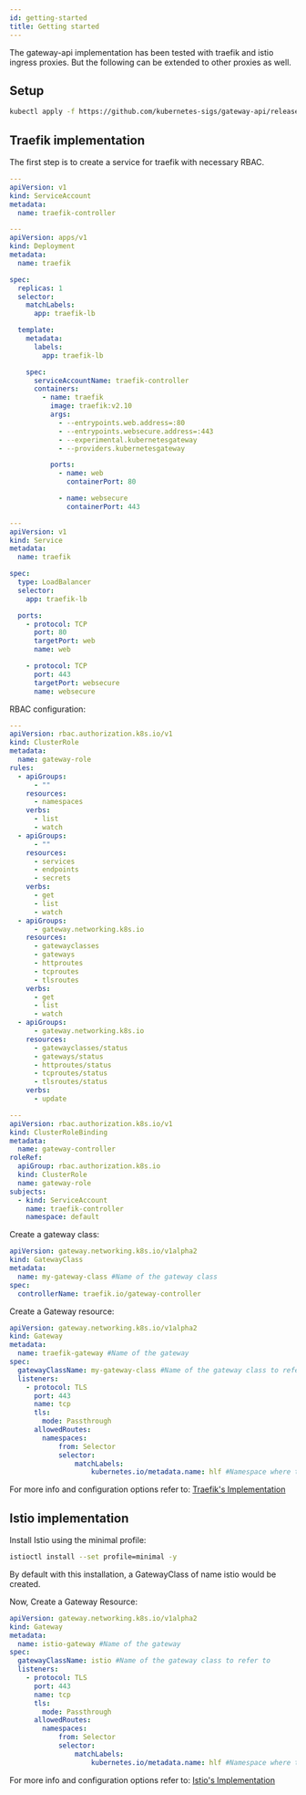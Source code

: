 ```yaml
---
id: getting-started
title: Getting started
---
```



The gateway-api implementation has been tested with traefik and istio ingress proxies. But the following can be extended to other proxies as well.


## Setup

```bash
kubectl apply -f https://github.com/kubernetes-sigs/gateway-api/releases/download/v0.7.0/experimental-install.yaml
```

## Traefik implementation

The first step is to create a service for traefik with necessary RBAC.


```yaml
---
apiVersion: v1
kind: ServiceAccount
metadata:
  name: traefik-controller

---
apiVersion: apps/v1
kind: Deployment
metadata:
  name: traefik

spec:
  replicas: 1
  selector:
    matchLabels:
      app: traefik-lb

  template:
    metadata:
      labels:
        app: traefik-lb

    spec:
      serviceAccountName: traefik-controller
      containers:
        - name: traefik
          image: traefik:v2.10
          args:
            - --entrypoints.web.address=:80
            - --entrypoints.websecure.address=:443
            - --experimental.kubernetesgateway
            - --providers.kubernetesgateway

          ports:
            - name: web
              containerPort: 80

            - name: websecure
              containerPort: 443

---
apiVersion: v1
kind: Service
metadata:
  name: traefik

spec:
  type: LoadBalancer
  selector:
    app: traefik-lb

  ports:
    - protocol: TCP
      port: 80
      targetPort: web
      name: web

    - protocol: TCP
      port: 443
      targetPort: websecure
      name: websecure
```

RBAC configuration:

```yaml
---
apiVersion: rbac.authorization.k8s.io/v1
kind: ClusterRole
metadata:
  name: gateway-role
rules:
  - apiGroups:
      - ""
    resources:
      - namespaces
    verbs:
      - list
      - watch
  - apiGroups:
      - ""
    resources:
      - services
      - endpoints
      - secrets
    verbs:
      - get
      - list
      - watch
  - apiGroups:
      - gateway.networking.k8s.io
    resources:
      - gatewayclasses
      - gateways
      - httproutes
      - tcproutes
      - tlsroutes
    verbs:
      - get
      - list
      - watch
  - apiGroups:
      - gateway.networking.k8s.io
    resources:
      - gatewayclasses/status
      - gateways/status
      - httproutes/status
      - tcproutes/status
      - tlsroutes/status
    verbs:
      - update

---
apiVersion: rbac.authorization.k8s.io/v1
kind: ClusterRoleBinding
metadata:
  name: gateway-controller
roleRef:
  apiGroup: rbac.authorization.k8s.io
  kind: ClusterRole
  name: gateway-role
subjects:
  - kind: ServiceAccount
    name: traefik-controller
    namespace: default
```

Create a gateway class:

```yaml
apiVersion: gateway.networking.k8s.io/v1alpha2
kind: GatewayClass
metadata:
  name: my-gateway-class #Name of the gateway class
spec:
  controllerName: traefik.io/gateway-controller
```

Create a Gateway resource:

```yaml
apiVersion: gateway.networking.k8s.io/v1alpha2
kind: Gateway
metadata:
  name: traefik-gateway #Name of the gateway
spec:
  gatewayClassName: my-gateway-class #Name of the gateway class to refer to
  listeners:
    - protocol: TLS 
      port: 443
      name: tcp
      tls:
        mode: Passthrough
      allowedRoutes:
        namespaces:
            from: Selector
            selector:
                matchLabels:
                    kubernetes.io/metadata.name: hlf #Namespace where the fabric resource is deployed (CA, orderer, peer etc)
```
For more info and configuration options refer to: [Traefik's Implementation](https://doc.traefik.io/traefik/routing/providers/kubernetes-gateway/) 


## Istio implementation

Install Istio using the minimal profile:

```bash
istioctl install --set profile=minimal -y
```
By default with this installation, a GatewayClass of name istio would be created.

Now, Create a Gateway Resource:

```yaml
apiVersion: gateway.networking.k8s.io/v1alpha2
kind: Gateway
metadata:
  name: istio-gateway #Name of the gateway
spec:
  gatewayClassName: istio #Name of the gateway class to refer to
  listeners:
    - protocol: TLS 
      port: 443
      name: tcp
      tls:
        mode: Passthrough
      allowedRoutes:
        namespaces:
            from: Selector
            selector:
                matchLabels:
                    kubernetes.io/metadata.name: hlf #Namespace where the fabric resource is deployed (CA, orderer, peer etc)
```

For more info and configuration options refer to: [Istio's Implementation](https://istio.io/latest/docs/tasks/traffic-management/ingress/gateway-api/)







